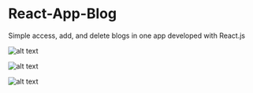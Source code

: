 # React-App-Blog
Simple access, add, and delete blogs in one app developed with React.js

![alt text](https://user-images.githubusercontent.com/59056869/111004458-c267a100-8391-11eb-80e9-9254e8eed51d.png)

![alt text](https://user-images.githubusercontent.com/59056869/111004594-fe9b0180-8391-11eb-8bf6-9e08fd7384c7.png)

![alt text](https://user-images.githubusercontent.com/59056869/111004649-14a8c200-8392-11eb-83d9-96d820b49b9c.png)
